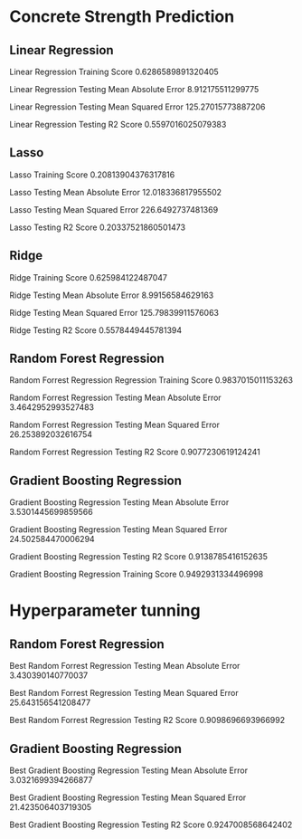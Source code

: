 # Concrete Strength Prediction

## Linear Regression
Linear Regression Training Score 0.6286589891320405

Linear Regression Testing Mean Absolute Error 8.912175511299775

Linear Regression Testing Mean Squared Error 125.27015773887206

Linear Regression Testing R2 Score 0.5597016025079383

## Lasso

Lasso Training Score 0.20813904376317816

Lasso Testing Mean Absolute Error 12.018336817955502

Lasso Testing Mean Squared Error 226.6492737481369

Lasso Testing R2 Score 0.20337521860501473

## Ridge

Ridge Training Score 0.625984122487047

Ridge Testing Mean Absolute Error 8.99156584629163

Ridge Testing Mean Squared Error 125.79839911576063

Ridge Testing R2 Score 0.5578449445781394

## Random Forest Regression

Random Forrest Regression Regression Training Score 0.9837015011153263

Random Forrest Regression Testing Mean Absolute Error 3.4642952993527483

Random Forrest Regression Testing Mean Squared Error 26.253892032616754

Random Forrest Regression Testing R2 Score 0.9077230619124241

## Gradient Boosting Regression

Gradient Boosting Regression Testing Mean Absolute Error 3.5301445699859566

Gradient Boosting Regression Testing Mean Squared Error 24.502584470006294

Gradient Boosting Regression Testing R2 Score 0.9138785416152635

Gradient Boosting Regression Training Score 0.9492931334496998

# Hyperparameter tunning

## Random Forest Regression

Best Random Forrest Regression Testing Mean Absolute Error 3.430390140770037

Best Random Forrest Regression Testing Mean Squared Error 25.643156541208477

Best Random Forrest Regression Testing R2 Score 0.9098696693966992

## Gradient Boosting Regression

Best Gradient Boosting Regression Testing Mean Absolute Error 3.0321699394266877

Best Gradient Boosting Regression Testing Mean Squared Error 21.423506403719305

Best Gradient Boosting Regression Testing R2 Score 0.9247008568642402
